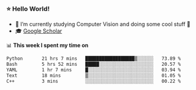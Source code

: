 ### ⭐️ Hello World!

<!--
**hologerry/hologerry** is a ✨ _special_ ✨ repository because its `README.md` (this file) appears on your GitHub profile.

Here are some ideas to get you started:

- 🔭 I’m currently working and studying on Computer Vision
- 🌱 I’m currently learning at Peking University
- 💬 Ask me about 
- 📫 How to reach me: E-mail
- 😄 Pronouns: he/his
- ⚡ Fun fact: Music is the Power
-->


- 🔭 I’m currently studying Computer Vision and doing some cool stuff 🤖
- 🎓 [Google Scholar](https://scholar.google.com/citations?user=3ykqW9wAAAAJ&hl=en)


📊 **This week I spent my time on**

<!--START_SECTION:waka-->

```txt
Python       21 hrs 7 mins   ██████████████████▒░░░░░░   73.89 %
Bash         5 hrs 52 mins   █████░░░░░░░░░░░░░░░░░░░░   20.57 %
YAML         1 hr 7 mins     █░░░░░░░░░░░░░░░░░░░░░░░░   03.94 %
Text         18 mins         ▒░░░░░░░░░░░░░░░░░░░░░░░░   01.05 %
C++          3 mins          ░░░░░░░░░░░░░░░░░░░░░░░░░   00.22 %
```

<!--END_SECTION:waka-->
